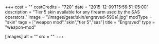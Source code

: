 +++
cost = ""
costCredits = "720"
date = "2015-12-09T15:56:51-05:00"
description = "Tier 5 skin available for any firearm used by the SAS operators."
image = "/images/gear/skin/engraved-590a1.jpg"
modType = "skin"
tags = ["weapon mod","skin","tier 5","sas"]
title = "Engraved"
type = "weapon-mod"

[images]
  alt = ""
  src = ""
+++

